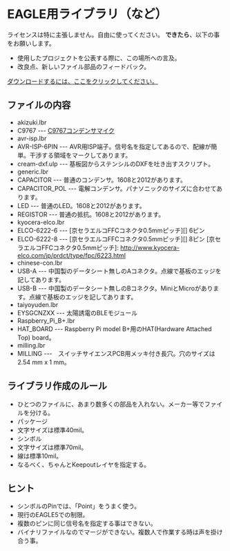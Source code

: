 # EAGLE用ライブラリ（など） #

ライセンスは特に主張しません。自由に使ってください。
**できたら**、以下の事をお願いします。

* 使用したプロジェクトを公表する際に、この場所への言及。
* 改良点、新しいファイル部品のフィードバック。

[ダウンロードするには、ここをクリックしてください。](https://github.com/SWITCHSCIENCE/ssci-eagle-public/zipball/master)

## ファイルの内容 ##

* akizuki.lbr
 * C9767 --- [C9767コンデンサマイク](http://akizukidenshi.com/catalog/g/gP-01810/)
* avr-isp.lbr
 * AVR-ISP-6PIN --- AVR用ISP端子。信号名を指定してあるので、配線が簡単。干渉する領域をマークしてあります。
* cream-dxf.ulp --- 基板図からステンシルのDXFを吐き出すスクリプト。
* generic.lbr
 * CAPACITOR --- 普通のコンデンサ。1608と2012があります。
 * CAPACITOR\_POL --- 電解コンデンサ。パナソニックのサイズに合わせてあります。
 * LED --- 普通のLED。1608と2012があります。
 * REGISTOR --- 普通の抵抗。1608と2012があります。
* kyocera-elco.lbr
 * ELCO-6222-6 --- [京セラエルコFFCコネクタ0.5mmピッチ][] 6ピン
 * ELCO-6222-8 --- [京セラエルコFFCコネクタ0.5mmピッチ][] 8ピン
  [京セラエルコFFCコネクタ0.5mmピッチ]: http://www.kyocera-elco.com/jp/prdct/type/fpc/6223.html
* chinese-con.lbr
 * USB-A --- 中国製のデータシート無しのAコネクタ。点線で基板のエッジを記してあります。
 * USB-B --- 中国製のデータシート無しのBコネクタ。MiniとMicroがあります。点線で基板のエッジを記してあります。
* taiyoyuden.lbr
 * EYSGCNZXX --- 太陽誘電のBLEモジュール
* Raspberry_Pi_B+.lbr
 * HAT_BOARD --- Raspberry Pi model B+用のHAT(Hardware Attached Top) board。
* milling.lbr
 * MILLING ---　スイッチサイエンスPCB用メッキ付き長穴。穴のサイズは2.54 mm x 1 mm。 

## ライブラリ作成のルール ##

* ひとつのファイルに、あまり数多くの部品を入れない。メーカー等でファイルを分ける。
* パッケージ
 * 文字サイズは標準40mil。
* シンボル
 * 文字サイズは標準70mil。
 * 線は標準10mil。
* なるべく、ちゃんとKeepoutレイヤを指定する。

## ヒント ##
* シンボルのPinでは、「Point」をうまく使う。
* 現行のEAGLE5での制限。
 * 複数のピンに同じ信号名を指定する事はできない。
 * バイナリファイルなのでマージができない。複数人で作業する時は声を掛け合う事。
